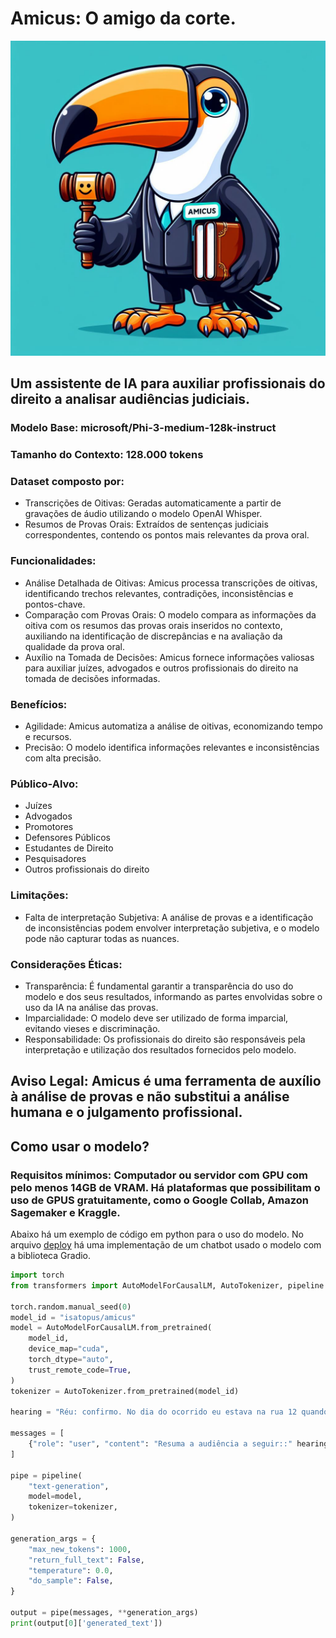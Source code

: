 # Amicus: O amigo da corte.

![Alt text](amicus.jpeg)

## Um assistente de IA para auxiliar profissionais do direito a analisar audiências judiciais.

### Modelo Base: microsoft/Phi-3-medium-128k-instruct

### Tamanho do Contexto: 128.000 tokens

### Dataset composto por:

- Transcrições de Oitivas: Geradas automaticamente a partir de gravações de áudio utilizando o modelo OpenAI Whisper.
- Resumos de Provas Orais: Extraídos de sentenças judiciais correspondentes, contendo os pontos mais relevantes da prova oral.

### Funcionalidades:

- Análise Detalhada de Oitivas: Amicus processa transcrições de oitivas, identificando trechos relevantes, contradições, inconsistências e pontos-chave.
- Comparação com Provas Orais: O modelo compara as informações da oitiva com os resumos das provas orais inseridos no contexto, auxiliando na identificação de discrepâncias e na avaliação da qualidade da prova oral.
- Auxílio na Tomada de Decisões: Amicus fornece informações valiosas para auxiliar juízes, advogados e outros profissionais do direito na tomada de decisões informadas.

### Benefícios:

- Agilidade: Amicus automatiza a análise de oitivas, economizando tempo e recursos.
- Precisão: O modelo identifica informações relevantes e inconsistências com alta precisão.

### Público-Alvo:

- Juízes
- Advogados
- Promotores
- Defensores Públicos
- Estudantes de Direito
- Pesquisadores
- Outros profissionais do direito

### Limitações:

- Falta de interpretação Subjetiva: A análise de provas e a identificação de inconsistências podem envolver interpretação subjetiva, e o modelo pode não capturar todas as nuances.

### Considerações Éticas:

- Transparência: É fundamental garantir a transparência do uso do modelo e dos seus resultados, informando as partes envolvidas sobre o uso da IA na análise das provas.
- Imparcialidade: O modelo deve ser utilizado de forma imparcial, evitando vieses e discriminação.
- Responsabilidade: Os profissionais do direito são responsáveis pela interpretação e utilização dos resultados fornecidos pelo modelo.

## Aviso Legal: Amicus é uma ferramenta de auxílio à análise de provas e não substitui a análise humana e o julgamento profissional.

## Como usar o modelo?

### Requisitos mínimos: Computador ou servidor com GPU com pelo menos 14GB de VRAM. Há plataformas que possibilitam o uso de GPUS gratuitamente, como o Google Collab, Amazon Sagemaker e Kraggle.

Abaixo há um exemplo de código em python para o uso do modelo.
No arquivo [deploy](deploy.ipynb) há uma implementação de um chatbot usado o modelo com a biblioteca Gradio.

```py {"id":"01HYP5QV4QXWMHPKHBF50XHJ8A"}
import torch
from transformers import AutoModelForCausalLM, AutoTokenizer, pipeline

torch.random.manual_seed(0)
model_id = "isatopus/amicus"
model = AutoModelForCausalLM.from_pretrained(
    model_id,
    device_map="cuda", 
    torch_dtype="auto", 
    trust_remote_code=True, 
)
tokenizer = AutoTokenizer.from_pretrained(model_id)

hearing = "Réu: confirmo. No dia do ocorrido eu estava na rua 12 quando vi a vítima com a bolsa. Estava em uma bicicleta, passei e levei a bolsa"

messages = [
    {"role": "user", "content": "Resuma a audiência a seguir::" hearing},
]

pipe = pipeline(
    "text-generation",
    model=model,
    tokenizer=tokenizer,
)

generation_args = {
    "max_new_tokens": 1000,
    "return_full_text": False,
    "temperature": 0.0,
    "do_sample": False,
}

output = pipe(messages, **generation_args)
print(output[0]['generated_text'])
```
